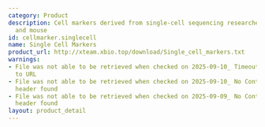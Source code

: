 ```yaml
---
category: Product
description: Cell markers derived from single-cell sequencing researches in human
  and mouse
id: cellmarker.singlecell
name: Single Cell Markers
product_url: http://xteam.xbio.top/download/Single_cell_markers.txt
warnings:
- File was not able to be retrieved when checked on 2025-09-10_ Timeout connecting
  to URL
- File was not able to be retrieved when checked on 2025-09-10_ No Content-Length
  header found
- File was not able to be retrieved when checked on 2025-09-09_ No Content-Length
  header found
layout: product_detail
---
```

